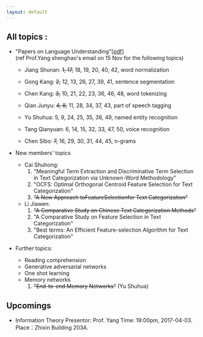 ```yaml
---
layout: default
---
```


## All topics :

- "Papers on Language Understanding"\[[pdf](reading-list-2016-09-18.pdf)\] <br/>
  (ref Prof.Yang shenghao's email on 15 Nov for the following topics)
  - Jiang Shunan:  ~~1, 17,~~ 18, 19, 20, 40, 42, word normalization
  
  - Gong Kang:  ~~2,~~ 12, 13, 26, 27, 39, 41, sentence segmentation

  - Chen Kang:  ~~3,~~ 10, 21, 22, 23, 36, 46, 48, word tokenizing

  - Qian Junyu:  ~~4, 8,~~ 11, 28, 34, 37, 43, part of speech tagging

  - Yu Shuhua:  5, 9, 24, 25, 35, 38, 49, named entity recognition

  - Tang Qianyuan:  6, 14, 15, 32, 33, 47, 50, voice recognition

  - Chen Sibo:  ~~7,~~ 16, 29, 30, 31, 44, 45, n-grams 

- New members' topics
  - Cai Shuhong:
    1. "Meaningful Term Extraction and Discriminative Term Selection in Text Categorization via Unknown-Word Methodology"
    2. "OCFS: Optimal Orthogonal Centroid Feature Selection for Text Categorization"
    3. ~~"A New Approach toFeatureSelectionfor Text Categorization"~~
  
  - Li Jiawen: 
    1. ~~"A Comparative Study on Chinese Text Categorization Methods"~~ 
    2. "A Comparative Study on Feature Selection in Text Categorization"
    3. "Best terms: An Efficient Feature-selection Algorithm for Text Categorization"
      
      
    
    
- Further topics:
  - Reading comprehension
  - Generative adversarial networks
  - One shot learning
  - Memory networks
    1. ~~"End-to-end Memory Networks"~~ (Yu Shuhua)



## Upcomings
- Information Theory
Presentor: Prof. Yang
Time: 19:00pm, 2017-04-03.
Place：Zhixin Building 203A.
